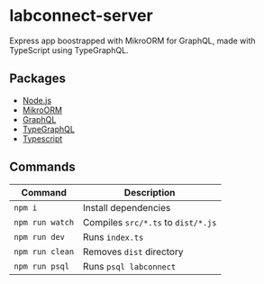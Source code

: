 # labconnect-server

Express app boostrapped with MikroORM for GraphQL, made with TypeScript using TypeGraphQL.

## Packages

- [Node.js](https://nodejs.org/en/)
- [MikroORM](https://mikro-orm.io/)
- [GraphQL](https://graphql.org/)
- [TypeGraphQL](https://typegraphql.com/)
- [Typescript](https://www.typescriptlang.org/)

## Commands

| Command           | Description                           |
| ----------------- | ------------------------------------- |
| `npm i`           | Install dependencies                  |
| `npm run watch`   | Compiles `src/*.ts` to `dist/*.js`    |
| `npm run dev`     | Runs `index.ts`                       |
| `npm run clean`   | Removes `dist` directory              |
| `npm run psql`    | Runs `psql labconnect`                |